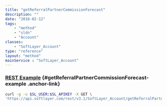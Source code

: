 ```yaml
---
title: "getReferralPartnerCommissionForecast"
description: ""
date: "2018-02-12"
tags:
    - "method"
    - "sldn"
    - "Account"
classes:
    - "SoftLayer_Account"
type: "reference"
layout: "method"
mainService : "SoftLayer_Account"
---
```


### [REST Example](#getReferralPartnerCommissionForecast-example) <a href="/article/rest/"><i class="fas fa-question"></i></a> {#getReferralPartnerCommissionForecast-example .anchor-link} 
```bash
curl -g -u $SL_USER:$SL_APIKEY -X GET \
'https://api.softlayer.com/rest/v3.1/SoftLayer_Account/getReferralPartnerCommissionForecast'
```
